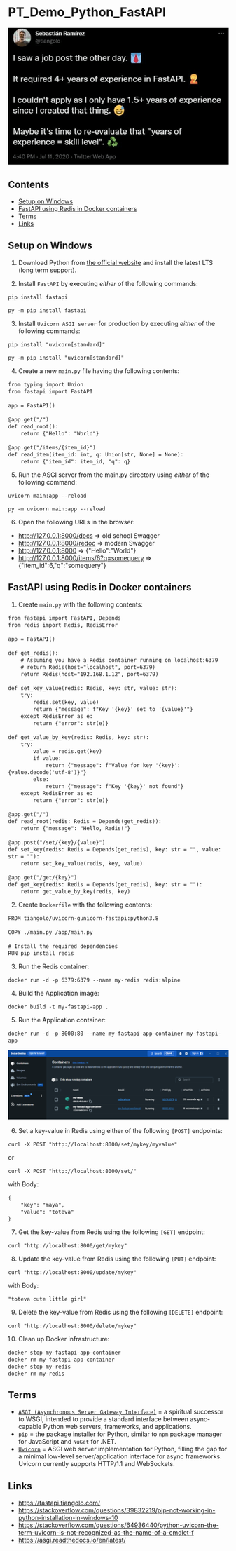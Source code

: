 # PT_Demo_Python_FastAPI

![fastapi-creator-meme](./res/meme-fastapi-creator.png)

## Contents
- [Setup on Windows](#setup-on-windows)
- [FastAPI using Redis in Docker containers](#fastapi-using-redis-in-docker-containers)
- [Terms](#terms)
- [Links](#links)

## Setup on Windows

1. Download Python from [the official website](https://www.python.org/downloads/) and install the latest LTS (long term support).

2. Install `FastAPI` by executing *either* of the following commands:
```
pip install fastapi
```
```
py -m pip install fastapi
```

3. Install `Uvicorn ASGI server` for production by executing *either* of the following commands:
```
pip install "uvicorn[standard]"
```
```
py -m pip install "uvicorn[standard]"
```

4. Create a new `main.py` file having the following contents:

```
from typing import Union
from fastapi import FastAPI

app = FastAPI()

@app.get("/")
def read_root():
    return {"Hello": "World"}

@app.get("/items/{item_id}")
def read_item(item_id: int, q: Union[str, None] = None):
    return {"item_id": item_id, "q": q}
```

5. Run the ASGI server from the main.py directory using *either* of the following command:

```
uvicorn main:app --reload
```
```
py -m uvicorn main:app --reload
```

6. Open the following URLs in the browser:
- http://127.0.0.1:8000/docs => old school Swagger
- http://127.0.0.1:8000/redoc => modern Swagger
- http://127.0.0.1:8000 => {"Hello":"World"}
- http://127.0.0.1:8000/items/6?q=somequery => {"item_id":6,"q":"somequery"}

## FastAPI using Redis in Docker containers

1. Create `main.py` with the following contents:

```
from fastapi import FastAPI, Depends
from redis import Redis, RedisError

app = FastAPI()

def get_redis():
    # Assuming you have a Redis container running on localhost:6379
    # return Redis(host="localhost", port=6379)
    return Redis(host="192.168.1.12", port=6379)

def set_key_value(redis: Redis, key: str, value: str):
    try:
        redis.set(key, value)
        return {"message": f"Key '{key}' set to '{value}'"}
    except RedisError as e:
        return {"error": str(e)}

def get_value_by_key(redis: Redis, key: str):
    try:
        value = redis.get(key)
        if value:
            return {"message": f"Value for key '{key}': {value.decode('utf-8')}"}
        else:
            return {"message": f"Key '{key}' not found"}
    except RedisError as e:
        return {"error": str(e)}

@app.get("/")
def read_root(redis: Redis = Depends(get_redis)):
    return {"message": "Hello, Redis!"}

@app.post("/set/{key}/{value}")
def set_key(redis: Redis = Depends(get_redis), key: str = "", value: str = ""):
    return set_key_value(redis, key, value)

@app.get("/get/{key}")
def get_key(redis: Redis = Depends(get_redis), key: str = ""):
    return get_value_by_key(redis, key)
```

2. Create `Dockerfile` with the following contents:
```
FROM tiangolo/uvicorn-gunicorn-fastapi:python3.8

COPY ./main.py /app/main.py

# Install the required dependencies
RUN pip install redis
```

3. Run the Redis container:
```
docker run -d -p 6379:6379 --name my-redis redis:alpine
```

4. Build the Application image:
```
docker build -t my-fastapi-app .
```

5. Run the Application container:
```
docker run -d -p 8000:80 --name my-fastapi-app-container my-fastapi-app
```

![scrot-docker-containers](./res/scrot-docker-containers.png)

6. Set a key-value in Redis using either of the following `[POST]` endpoints:
```
curl -X POST "http://localhost:8000/set/mykey/myvalue"
```
or
```
curl -X POST "http://localhost:8000/set/"
```
with Body:
```
{
    "key": "maya",
    "value": "toteva"
}
```

7. Get the key-value from Redis using the following `[GET]` endpoint:
```
curl "http://localhost:8000/get/mykey"
```

8. Update the key-value from Redis using the following `[PUT]` endpoint:
```
curl "http://localhost:8000/update/mykey"
```
with Body:
```
"toteva cute little girl"
```

9. Delete the key-value from Redis using the following `[DELETE]` endpoint:
```
curl "http://localhost:8000/delete/mykey"
```

10. Clean up Docker infrastructure:

```
docker stop my-fastapi-app-container
docker rm my-fastapi-app-container
docker stop my-redis
docker rm my-redis
```

## Terms
- [`ASGI (Asynchronous Server Gateway Interface)`](https://asgi.readthedocs.io/en/latest/) = a spiritual successor to WSGI, intended to provide a standard interface between async-capable Python web servers, frameworks, and applications.
- [`pip`](https://pypi.org/project/pip/) = the package installer for Python, similar to `npm` package manager for JavaScript and `NuGet` for .NET.
- [`Uvicorn`](https://www.uvicorn.org/) = ASGI web server implementation for Python, filling the gap for a minimal low-level server/application interface for async frameworks.<br>Uvicorn currently supports HTTP/1.1 and WebSockets.

## Links
- https://fastapi.tiangolo.com/
- https://stackoverflow.com/questions/39832219/pip-not-working-in-python-installation-in-windows-10
- https://stackoverflow.com/questions/64936440/python-uvicorn-the-term-uvicorn-is-not-recognized-as-the-name-of-a-cmdlet-f
- https://asgi.readthedocs.io/en/latest/